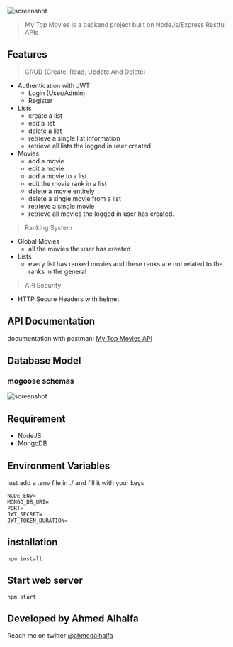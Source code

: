 
![screenshot](https://i.imgur.com/IqngikX.png)

> My Top Movies is a backend project built on NodeJs/Express Restful APIs

## Features

> CRUD (Create, Read, Update And Delete)

- Authentication with JWT
  - Login (User/Admin)
  - Register
- Lists
  - create a list
  - edit a list 
  - delete a list 
  - retrieve a single list information
  - retrieve all lists the logged in user created
- Movies
  - add a movie
  - edit a movie 
  - add a movie to a list 
  - edit the movie rank in a list 
  - delete a movie entirely
  - delete a single movie from a list 
  - retrieve a single movie 
  - retrieve all movies the logged in user has created.

> Ranking System
- Global Movies 
    - all the movies the user has created 
- Lists 
    - every list has ranked movies and these ranks are not related to the ranks in the general
 > API Security
 - HTTP Secure Headers with helmet



## API Documentation
documentation with postman: [My Top Movies API](https://documenter.getpostman.com/view/17188484/UV5UjyYG)

## Database Model
### mogoose schemas 
![screenshot](https://i.imgur.com/1bVttZq.jpeg)
## Requirement

- NodeJS
- MongoDB

## Environment Variables
just add a .env file in ./ and fill it with your keys
```
NODE_ENV=
MONGO_DB_URI=
PORT=
JWT_SECRET=
JWT_TOKEN_DURATION=
```
## installation
```
npm install 
```

## Start web server
```
npm start
```
## Developed by Ahmed Alhalfa

Reach me on twitter [@ahmedalhalfa](https://www.twitter.com/ahmedalhalfa)